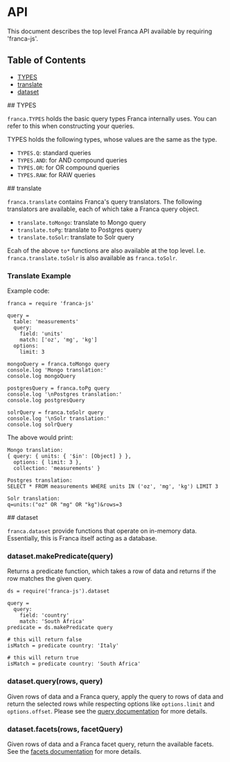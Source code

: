 # API

This document describes the top level Franca API available by requiring 'franca-js'.

## Table of Contents
* [TYPES](#franca-types)
* [translate](#franca-translate)
* [dataset](#franca-dataset)


<a name="franca-types"/>
## TYPES

```franca.TYPES``` holds the basic query types Franca internally uses. You can refer to this when constructing your queries.

TYPES holds the following types, whose values are the same as the type.

* ```TYPES.Q```: standard queries
* ```TYPES.AND```: for AND compound queries
* ```TYPES.OR```: for OR compound queries
* ```TYPES.RAW```: for RAW queries

<a name="franca-translate"/>
## translate

```franca.translate``` contains Franca's query translators. The following translators are available, each of which take a Franca query object.

* ```translate.toMongo```: translate to Mongo query
* ```translate.toPg```: translate to Postgres query
* ```translate.toSolr```: translate to Solr query

Ecah of the above ```to*``` functions are also available at the top level. I.e. ```franca.translate.toSolr``` is also available as ```franca.toSolr```.

### Translate Example

Example code:

```coffee-script
franca = require 'franca-js'

query =
  table: 'measurements'
  query:
    field: 'units'
    match: ['oz', 'mg', 'kg']
  options:
    limit: 3

mongoQuery = franca.toMongo query
console.log 'Mongo translation:'
console.log mongoQuery

postgresQuery = franca.toPg query
console.log '\nPostgres translation:'
console.log postgresQuery

solrQuery = franca.toSolr query
console.log '\nSolr translation:'
console.log solrQuery
```

The above would print:
```
Mongo translation:
{ query: { units: { '$in': [Object] } },
  options: { limit: 3 },
  collection: 'measurements' }

Postgres translation:
SELECT * FROM measurements WHERE units IN ('oz', 'mg', 'kg') LIMIT 3

Solr translation:
q=units:("oz" OR "mg" OR "kg")&rows=3
```


<a name="franca-dataset"/>
## dataset

```franca.dataset``` provide functions that operate on in-memory data. Essentially, this is Franca itself acting as a database.


### dataset.makePredicate(query)

Returns a predicate function, which takes a row of data and returns if the row matches the given query.

```coffee-script
ds = require('franca-js').dataset

query =
  query:
    field: 'country'
    match: 'South Africa'
predicate = ds.makePredicate query

# this will return false
isMatch = predicate country: 'Italy'

# this will return true
isMatch = predicate country: 'South Africa'
```

### dataset.query(rows, query)

Given rows of data and a Franca query, apply the query to rows of data and return the selected rows while respecting options like ```options.limit``` and ```options.offset```. Please see the [query documentation](https://github.com/chenguo/franca-js/blob/master/docs/query-object.md) for more details.

### dataset.facets(rows, facetQuery)

Given rows of data and a Franca facet query, return the available facets. See the [facets documentation](https://github.com/chenguo/franca-js/blob/master/docs/query-facets.md) for more details.

